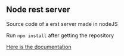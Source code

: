 ## Node rest server

Source code of a erst server made in nodeJS

Run ```npm install```  after getting the repository

[Here is the documentation](https://documenter.getpostman.com/view/3105260/RzfnjmRx)
